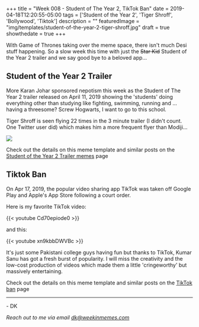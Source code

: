 +++
title = "Week 008 - Student of The Year 2, TikTok Ban"
date = 2019-04-18T12:20:55-05:00
tags = ['Student of the Year 2', 'Tiger Shroff', 'Bollywood', 'Tiktok']
description = ""
featuredImage = "img/templates/student-of-the-year-2-tiger-shroff.jpg"
draft = true
showthedate = true
+++

With Game of Thrones taking over the meme space, there isn't much Desi stuff happening. So a slow week this time with just the ~~Star Kid~~ Student of the Year 2 trailer and we say good bye to a beloved app...

<!--more-->


## Student of the Year 2 Trailer

More Karan Johar sponsored nepotism this week as the Student of The Year 2 trailer released on April 11, 2019 showing the 'students' doing everything other than studying like fighting, swimming, running and ... having a threesome? Screw Hogwarts, I want to go to this school.

Tiger Shroff is seen flying 22 times in the 3 minute trailer (I didn't count. One Twitter user did) which makes him a more frequent flyer than Modiji... 

![](img/student-of-the-year-2-trailer/student-of-the-year-2-trailer-frequent-flyer.png)

Check out the details on this meme template and similar posts on the [Student of the Year 2 Trailer memes](memes/student-of-the-year-2-trailer#memes) page


## Tiktok Ban

On Apr 17, 2019, the popular video sharing app TikTok was taken off Google Play and Apple's App Store following a court order. 

Here is my favorite TikTok video:

{{< youtube Cd70epiode0 >}}

and this:

{{< youtube xn9kbbDWVBc >}}

It's just some Pakistani college guys having fun but thanks to TikTok, Kumar Sanu has got a fresh burst of popularity. I will miss the creativity and the low-cost production of videos which made them a little 'cringeworthy' but massively entertaining.

Check out the details on this meme template and similar posts on the [TikTok ban](memes/tiktok-ban#memes) page

---
\- DK

*Reach out to me via email [dk@weekinmemes.com](mailto:dk@weekinmemes.com)*